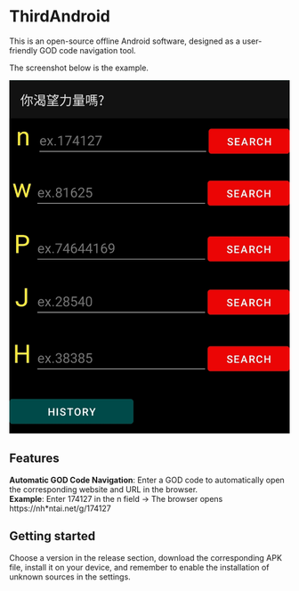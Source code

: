 # ThirdAndroid
This is an open-source offline Android software, designed as a user-friendly GOD code navigation tool.

The screenshot below is the example. 

![Image](img/img01.jpg)

## Features
**Automatic GOD Code Navigation**: Enter a GOD code to automatically open the corresponding website and URL in the browser.  
**Example**: Enter 174127 in the n field -> The browser opens https://nh*ntai.net/g/174127

## Getting started
Choose a version in the release section, download the corresponding APK file, install it on your device, and remember to enable the installation of unknown sources in the settings.
